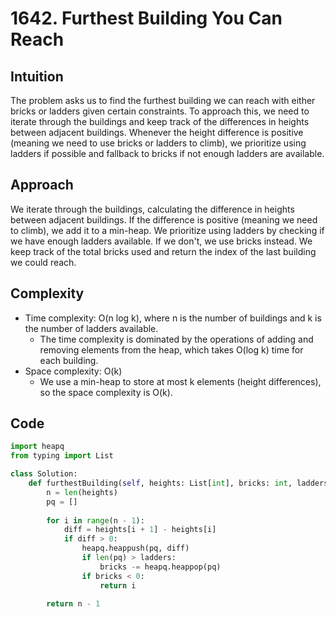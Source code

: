 # 1642. Furthest Building You Can Reach
## Intuition
The problem asks us to find the furthest building we can reach with either bricks or ladders given certain constraints. To approach this, we need to iterate through the buildings and keep track of the differences in heights between adjacent buildings. Whenever the height difference is positive (meaning we need to use bricks or ladders to climb), we prioritize using ladders if possible and fallback to bricks if not enough ladders are available.

## Approach
We iterate through the buildings, calculating the difference in heights between adjacent buildings. If the difference is positive (meaning we need to climb), we add it to a min-heap. We prioritize using ladders by checking if we have enough ladders available. If we don't, we use bricks instead. We keep track of the total bricks used and return the index of the last building we could reach.

## Complexity
- Time complexity: O(n log k), where n is the number of buildings and k is the number of ladders available.
  - The time complexity is dominated by the operations of adding and removing elements from the heap, which takes O(log k) time for each building.
- Space complexity: O(k)
  - We use a min-heap to store at most k elements (height differences), so the space complexity is O(k).

## Code
```python
import heapq
from typing import List

class Solution:
    def furthestBuilding(self, heights: List[int], bricks: int, ladders: int) -> int:
        n = len(heights)
        pq = [] 
        
        for i in range(n - 1):
            diff = heights[i + 1] - heights[i]
            if diff > 0:
                heapq.heappush(pq, diff)
                if len(pq) > ladders:
                    bricks -= heapq.heappop(pq)
                if bricks < 0:
                    return i
        
        return n - 1
```